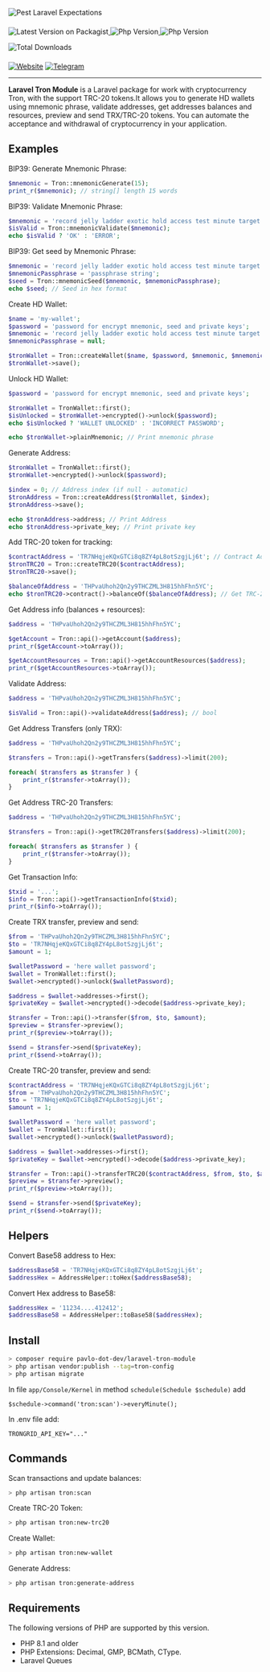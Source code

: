 ![Pest Laravel Expectations](https://banners.beyondco.de/Tron.png?theme=light&packageManager=composer+require&packageName=pavlo-dot-dev%2Flaravel-tron-module&pattern=architect&style=style_1&description=Working+with+cryptocurrency+Tron%2C+supported+TRC-20+tokens&md=1&showWatermark=1&fontSize=100px&images=https%3A%2F%2Flaravel.com%2Fimg%2Flogomark.min.svg)

<a href="https://packagist.org/packages/pavlo-dot-dev/laravel-tron-module" target="_blank">
    <img style="display: inline-block; margin-top: 0.5em; margin-bottom: 0.5em" src="https://img.shields.io/packagist/v/pavlo-dot-dev/laravel-tron-module.svg?style=flat&cacheSeconds=3600" alt="Latest Version on Packagist">
</a>

<a href="https://www.php.net">
    <img style="display: inline-block; margin-top: 0.5em; margin-bottom: 0.5em" src="https://img.shields.io/badge/php-%3E=8.1-brightgreen.svg?maxAge=2592000" alt="Php Version">
</a>

<a href="https://laravel.com/">
    <img style="display: inline-block; margin-top: 0.5em; margin-bottom: 0.5em" src="https://img.shields.io/badge/laravel-%3E=10-red.svg?maxAge=2592000" alt="Php Version">
</a>

<a href="https://packagist.org/packages/pavlo-dot-dev/laravel-tron-module" target="_blank">
    <img style="display: inline-block; margin-top: 0.5em; margin-bottom: 0.5em" src="https://img.shields.io/packagist/dt/pavlo-dot-dev/laravel-tron-module.svg?style=flat&cacheSeconds=3600" alt="Total Downloads">
</a>

<a href="https://pavlo.dev"><img alt="Website" src="https://img.shields.io/badge/Website-https://pavlo.dev-black"></a>
<a href="https://t.me/pavlo_dev"><img alt="Telegram" src="https://img.shields.io/badge/Telegram-@pavlo_dev-blue"></a>

---

**Laravel Tron Module** is a Laravel package for work with cryptocurrency Tron, with the support TRC-20 tokens.It allows you to generate HD wallets using mnemonic phrase, validate addresses, get addresses balances and resources, preview and send TRX/TRC-20 tokens. You can automate the acceptance and withdrawal of cryptocurrency in your application.

## Examples

BIP39: Generate Mnemonic Phrase:
```php
$mnemonic = Tron::mnemonicGenerate(15);
print_r($mnemonic); // string[] length 15 words
```

BIP39: Validate Mnemonic Phrase:
```php
$mnemonic = 'record jelly ladder exotic hold access test minute target fortune duck disease express damp attend';
$isValid = Tron::mnemonicValidate($mnemonic);
echo $isValid ? 'OK' : 'ERROR';
```

BIP39: Get seed by Mnemonic Phrase:
```php
$mnemonic = 'record jelly ladder exotic hold access test minute target fortune duck disease express damp attend';
$mnemonicPassphrase = 'passphrase string';
$seed = Tron::mnemonicSeed($mnemonic, $mnemonicPassphrase);
echo $seed; // Seed in hex format
```

Create HD Wallet:
```php
$name = 'my-wallet';
$password = 'password for encrypt mnemonic, seed and private keys';
$mnemonic = 'record jelly ladder exotic hold access test minute target fortune duck disease express damp attend';
$mnemonicPassphrase = null;

$tronWallet = Tron::createWallet($name, $password, $mnemonic, $mnemonicPassphrase);
$tronWallet->save();
```

Unlock HD Wallet:
```php
$password = 'password for encrypt mnemonic, seed and private keys';

$tronWallet = TronWallet::first();
$isUnlocked = $tronWallet->encrypted()->unlock($password);
echo $isUnlocked ? 'WALLET UNLOCKED' : 'INCORRECT PASSWORD';

echo $tronWallet->plainMnemonic; // Print mnemonic phrase
```

Generate Address:
```php
$tronWallet = TronWallet::first();
$tronWallet->encrypted()->unlock($password);

$index = 0; // Address index (if null - automatic)
$tronAddress = Tron::createAddress($tronWallet, $index);
$tronAddress->save();

echo $tronAddress->address; // Print Address
echo $tronAddress->private_key; // Print private key
```

Add TRC-20 token for tracking:
```php
$contractAddress = 'TR7NHqjeKQxGTCi8q8ZY4pL8otSzgjLj6t'; // Contract Address Tether USDT
$tronTRC20 = Tron::createTRC20($contractAddress);
$tronTRC20->save();

$balanceOfAddress = 'THPvaUhoh2Qn2y9THCZML3H815hhFhn5YC';
echo $tronTRC20->contract()->balanceOf($balanceOfAddress); // Get TRC-20 Token balance of address
```

Get Address info (balances + resources):
```php
$address = 'THPvaUhoh2Qn2y9THCZML3H815hhFhn5YC';

$getAccount = Tron::api()->getAccount($address);
print_r($getAccount->toArray());

$getAccountResources = Tron::api()->getAccountResources($address);
print_r($getAccountResources->toArray());
```

Validate Address:
```php
$address = 'THPvaUhoh2Qn2y9THCZML3H815hhFhn5YC';

$isValid = Tron::api()->validateAddress($address); // bool
```

Get Address Transfers (only TRX):
```php
$address = 'THPvaUhoh2Qn2y9THCZML3H815hhFhn5YC';

$transfers = Tron::api()->getTransfers($address)->limit(200);

foreach( $transfers as $transfer ) {
    print_r($transfer->toArray());
}
```

Get Address TRC-20 Transfers:
```php
$address = 'THPvaUhoh2Qn2y9THCZML3H815hhFhn5YC';

$transfers = Tron::api()->getTRC20Transfers($address)->limit(200);

foreach( $transfers as $transfer ) {
    print_r($transfer->toArray());
}
```

Get Transaction Info:
```php
$txid = '...';
$info = Tron::api()->getTransactionInfo($txid);
print_r($info->toArray());
```

Create TRX transfer, preview and send:
```php
$from = 'THPvaUhoh2Qn2y9THCZML3H815hhFhn5YC';
$to = 'TR7NHqjeKQxGTCi8q8ZY4pL8otSzgjLj6t';
$amount = 1;

$walletPassword = 'here wallet password';
$wallet = TronWallet::first();
$wallet->encrypted()->unlock($walletPassword);

$address = $wallet->addresses->first();
$privateKey = $wallet->encrypted()->decode($address->private_key);

$transfer = Tron::api()->transfer($from, $to, $amount);
$preview = $transfer->preview();
print_r($preview->toArray());

$send = $transfer->send($privateKey);
print_r($send->toArray());
```

Create TRC-20 transfer, preview and send:
```php
$contractAddress = 'TR7NHqjeKQxGTCi8q8ZY4pL8otSzgjLj6t';
$from = 'THPvaUhoh2Qn2y9THCZML3H815hhFhn5YC';
$to = 'TR7NHqjeKQxGTCi8q8ZY4pL8otSzgjLj6t';
$amount = 1;

$walletPassword = 'here wallet password';
$wallet = TronWallet::first();
$wallet->encrypted()->unlock($walletPassword);

$address = $wallet->addresses->first();
$privateKey = $wallet->encrypted()->decode($address->private_key);

$transfer = Tron::api()->transferTRC20($contractAddress, $from, $to, $amount);
$preview = $transfer->preview();
print_r($preview->toArray());

$send = $transfer->send($privateKey);
print_r($send->toArray());
```

## Helpers

Convert Base58 address to Hex:

```php
$addressBase58 = 'TR7NHqjeKQxGTCi8q8ZY4pL8otSzgjLj6t';
$addressHex = AddressHelper::toHex($addressBase58);
```

Convert Hex address to Base58:

```php
$addressHex = '11234....412412';
$addressBase58 = AddressHelper::toBase58($addressHex);
```

## Install

```bash
> composer require pavlo-dot-dev/laravel-tron-module
> php artisan vendor:publish --tag=tron-config
> php artisan migrate
```

In file `app/Console/Kernel` in method `schedule(Schedule $schedule)` add 
```
$schedule->command('tron:scan')->everyMinute();
```

In .env file add:
```
TRONGRID_API_KEY="..."
```

## Commands

Scan transactions and update balances:

```bash
> php artisan tron:scan
```

Create TRC-20 Token:

```bash
> php artisan tron:new-trc20
```

Create Wallet:

```bash
> php artisan tron:new-wallet
```

Generate Address:

```bash
> php artisan tron:generate-address
```

## Requirements

The following versions of PHP are supported by this version.

* PHP 8.1 and older
* PHP Extensions: Decimal, GMP, BCMath, CType.
* Laravel Queues